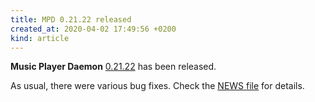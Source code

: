```yaml
---
title: MPD 0.21.22 released
created_at: 2020-04-02 17:49:56 +0200
kind: article
---
```


**Music Player Daemon**
[0.21.22](http://www.musicpd.org/download/mpd/0.21/mpd-0.21.22.tar.xz)
has been released.

As usual, there were various bug fixes.  Check the [NEWS
file](https://raw.githubusercontent.com/MusicPlayerDaemon/MPD/v0.21.22/NEWS)
for details.

